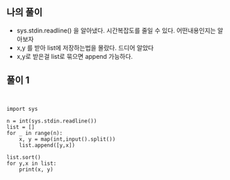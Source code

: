 ## 나의 풀이
- sys.stdin.readline() 을 알아냈다. 시간복잡도를 줄일 수 있다. 어떤내용인지는 알아보자
- x,y 를 받아 list에 저장하는법을 몰랐다. 드디어 알았다
- x,y로 받은걸 list로 묶으면 append 가능하다.

## 풀이 1

<pre>
<code>

import sys

n = int(sys.stdin.readline())
list = []
for _ in range(n):
    x, y = map(int,input().split())
    list.append([y,x])

list.sort()
for y,x in list:
    print(x, y)

</code>
</pre>
